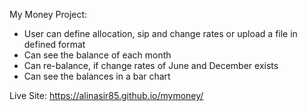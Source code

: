 My Money Project:

- User can define allocation, sip and change rates or upload a file in defined format
- Can see the balance of each month
- Can re-balance, if change rates of June and December exists
- Can see the balances in a bar chart


Live Site: https://alinasir85.github.io/mymoney/

